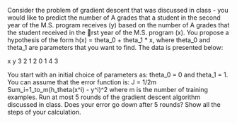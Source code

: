 Consider the problem of gradient descent that was discussed in class - you would like to predict the
number of A grades that a student in the second year of the M.S. program receives (y) based on the
number of A grades that the student received in the rst year of the M.S. program (x). You propose
a hypothesis of the form h(x) = theta_0 + theta_1 * x, where theta_0 and theta_1 are parameters that you want to find. The
data is presented below:

x  y
3  2
1  2
0  1
4  3


You start with an initial choice of parameters as: theta_0 = 0 and theta_1 = 1. You can assume that the error
function is: J = 1/2m Sum_i=1_to_m(h_theta(x^i) - y^i)^2
where m is the number of training examples. Run at most 5 rounds of the gradient descent algorithm
discussed in class. Does your error go down after 5 rounds? Show all the steps of your calculation.
